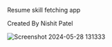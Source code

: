 Resume skill fetching app

Created By Nishit Patel

![Screenshot 2024-05-28 131333](https://github.com/NishitPatel25/Resume-Screening-app/assets/117337571/dbe4dde7-9507-412e-a2b3-3d02cc510831)
